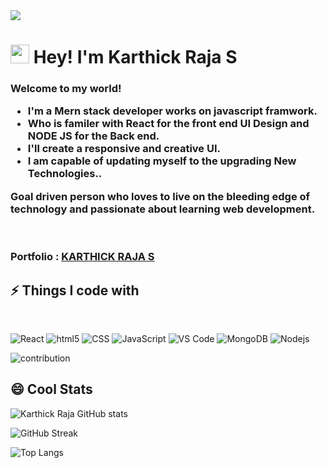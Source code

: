 <img src="https://res.cloudinary.com/karthy/image/upload/v1649523614/avatar/Coverpic-01_hyvif0.jpg"/>
<h1><img src="https://emojis.slackmojis.com/emojis/images/1531849430/4246/blob-sunglasses.gif?1531849430" width="30"/> Hey! I'm Karthick Raja S</h1>

<h3>Welcome to my world! 
</br>
<ul>
  <li>I'm a Mern stack developer works on javascript framwork.</li>
  <li>Who is familer with React for the front end UI Design and NODE JS for the Back end.</li>
  <li>I'll create a responsive and creative UI.</li>
  <li>I am capable of updating myself to the upgrading New Technologies.. </li>
</ul> 
Goal driven person who loves to live on the bleeding edge of technology and passionate about learning web development.</h3>
<br/>
<h3>Portfolio : <a href="https://karthick-raja-portfolio.netlify.app" target="_blank">KARTHICK RAJA S</a></h3> 

## ⚡ Things I code with
<br/>
<p>
  <img alt="React" src="https://img.shields.io/badge/-React-45b8d8?style=flat-square&logo=react&logoColor=white" />
  <img alt="html5" src="https://img.shields.io/badge/-HTML5-E34F26?style=flat-square&logo=html5&logoColor=white" />
  <img alt="CSS" src="https://img.shields.io/badge/-CSS-764ABC?style=flat-square&logo=CSS3&logoColor=white" />
  <img alt="JavaScript" src="https://img.shields.io/badge/-JavaScript-B7178C?style=flat-square&logo=JavaScript&logoColor=white" />
  <img alt="VS Code" src="https://img.shields.io/badge/-VS_Code-007ACC?style=flat-square&logo=visual-studio-code&logoColor=white" /> 
  <img alt="MongoDB" src="https://img.shields.io/badge/-MongoDB-13aa52?style=flat-square&logo=mongodb&logoColor=white" />
  <img alt="Nodejs" src="https://img.shields.io/badge/-Nodejs-43853d?style=flat-square&logo=Node.js&logoColor=white" />
</p>

<img alt="contribution" src="https://github.com/ragavkumarv/ragavkumarv/blob/output/github-contribution-grid-snake.svg" />

## 😄 Cool Stats

![Karthick Raja GitHub stats](https://github-readme-stats.vercel.app/api?username=S-Karthick-Raja&show_icons=true&theme=radical)

![GitHub Streak](https://github-readme-streak-stats.herokuapp.com/?user=S-Karthick-Raja&theme=radical)

![Top Langs](https://github-readme-stats.vercel.app/api/top-langs/?username=S-Karthick-Raja&layout=compact&theme=radical&langs_count=4)
